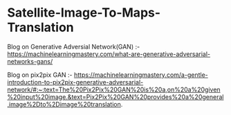# Satellite-Image-To-Maps-Translation

Blog on Generative Adversial Network(GAN) :- https://machinelearningmastery.com/what-are-generative-adversarial-networks-gans/

Blog on pix2pix GAN :- https://machinelearningmastery.com/a-gentle-introduction-to-pix2pix-generative-adversarial-network/#:~:text=The%20Pix2Pix%20GAN%20is%20a,on%20a%20given%20input%20image.&text=Pix2Pix%20GAN%20provides%20a%20general,image%2Dto%2Dimage%20translation.
